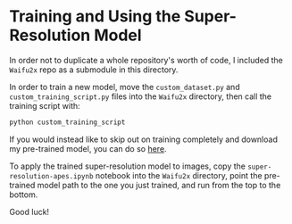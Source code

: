 # Training and Using the Super-Resolution Model

In order not to duplicate a whole repository's worth of code, I included the ``Waifu2x`` repo as a submodule in this directory.

In order to train a new model, move the ``custom_dataset.py`` and ``custom_training_script.py`` files into the ``Waifu2x`` directory, then call the training script with:

```bash
python custom_training_script
```

If you would instead like to skip out on training completely and download my pre-trained model, you can do so [here](https://thisboredapedoesnotexist.s3.amazonaws.com/models/waifu2x/CARN_model_checkpoint.pt).

To apply the trained super-resolution model to images, copy the ``super-resolution-apes.ipynb`` notebook into the ``Waifu2x`` directory, point the pre-trained model path to the one you just trained, and run from the top to the bottom.

Good luck!
